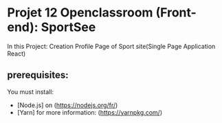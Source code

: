 # Projet 12 Openclassroom (Front-end): SportSee
In this Project: Creation Profile Page of Sport site(Single Page Application React)
## prerequisites:
You must install:  
* [Node.js] on (https://nodejs.org/fr/)
* [Yarn] for more information: (https://yarnpkg.com/)

